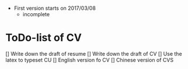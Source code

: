 # 
- First version starts on 2017/03/08
  - incomplete

# ToDo-list of CV
[] Write down the draft of resume
[] Write down the draft of CV
[] Use the latex to typeset CU
[] English version fo CV
[] Chinese version of CVS
